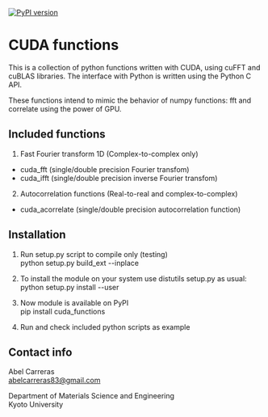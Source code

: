[![PyPI version](https://badge.fury.io/py/cuda_functions.svg)](https://pypi.python.org/pypi/cuda_functions)

CUDA functions
==============
This is a collection of python functions written with CUDA,
using cuFFT and cuBLAS libraries.
The interface with Python is written using the Python C API.

These functions intend to mimic the behavior of numpy functions: fft and correlate
using the power of GPU.


Included functions
---------------------------------------------------------

1. Fast Fourier transform 1D (Complex-to-complex only)
  - cuda_fft   (single/double precision Fourier transfom)
  - cuda_ifft  (single/double precision inverse Fourier transfom)

2. Autocorrelation functions (Real-to-real and complex-to-complex)
  - cuda_acorrelate (single/double precision autocorrelation function)


Installation
---------------------------------------------------------

1. Run setup.py script to compile only (testing)
   <br>python setup.py build_ext  --inplace

2. To install the module on your system use
   distutils setup.py as usual:
   <br>python setup.py install --user

3. Now module is available on PyPI
   <br>pip install cuda_functions
 
4. Run and check included python scripts as example


Contact info
---------------------------------------------------------

Abel Carreras
<br>abelcarreras83@gmail.com

Department of Materials Science and Engineering
<br>Kyoto University